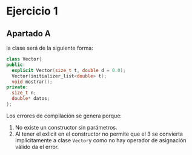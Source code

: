 # Ejercicio 1
## Apartado A
la clase será de la siguiente forma:
```C++
class Vector{
public:
  explicit Vector(size_t t, double d = 0.0);
  Vector(initializer_list<double> t);
  void mostrar();
private:
  size_t n;
  double* datos;
};
```
Los errores de compilación se genera porque:
1. No existe un constructor sin parámetros.
2. Al tener el exlicit en el constructor no permite que el 3 se convierta implicitamente a clase `Vector`y como
   no hay operador de asignación válido da el error.

